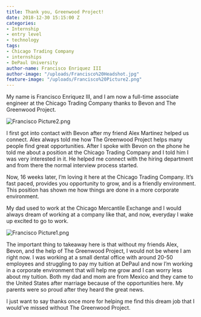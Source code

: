 ```yaml
---
title: Thank you, Greenwood Project!
date: 2018-12-30 15:15:00 Z
categories:
- Internship
- entry level
- technology
tags:
- Chicago Trading Company
- internships
- DePaul University
author-name: Francisco Enriquez III
author-image: "/uploads/Francisco%20Headshot.jpg"
feature-image: "/uploads/Francisco%20Picture2.png"
---
```


My name is Francisco Enriquez III, and I am now a full-time associate engineer at the Chicago Trading Company thanks to Bevon and The Greenwood Project.

![Francisco Picture2.png](/uploads/Francisco%20Picture2.png)

I first got into contact with Bevon after my friend Alex Martinez helped us connect. Alex always told me how The Greenwood Project helps many people find great opportunities. After I spoke with Bevon on the phone he told me about a position at the Chicago Trading Company and I told him I was very interested in it. He helped me connect with the hiring department and from there the normal interview process started.

Now, 16 weeks later, I’m loving it here at the Chicago Trading Company. It’s fast paced, provides you opportunity to grow, and is a friendly environment. This position has shown me how things are done in a more corporate environment. 

My dad used to work at the Chicago Mercantile Exchange and I would always dream of working at a company like that, and now, everyday I wake up excited to go to work.

![Francisco Picture1.png](/uploads/Francisco%20Picture1.png)

The important thing to takeaway here is that without my friends Alex, Bevon, and the help of The Greenwood Project, I would not be where I am right now. I was working at a small dental office with around 20-50 employees and struggling to pay my tuition at DePaul and now I’m working in a corporate environment that will help me grow and I can worry less about my tuition. Both my dad and mom are from Mexico and they came to the United States after marriage because of the opportunities here. My parents were so proud after they heard the great news.

I just want to say thanks once more for helping me find this dream job that I would’ve missed without The Greenwood Project.